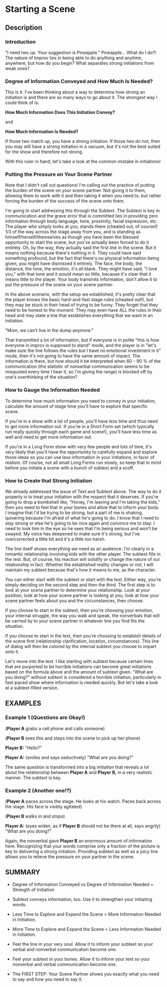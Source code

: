 ﻿# Starting a Scene

## Description

### Introduction

"I need two up. Your suggestion is Pineapple." Pineapple... What do I do?! The nature of Improv lies in being able to do anything and anytime, anywhere, but how do you begin? What separates strong initiations from weak ones?

### Degree of Information Conveyed and How Much Is Needed?

This is it. I've been thinking about a way to determine how strong an initiation is and there are so many ways to go about it. The strongest way I could think of is:

**How Much Information Does This Initiation Convey?**

and

**How Much Information Is Needed?**

If those two match up, you have a strong initiation. If those two do not, then you may still have a strong initiation in a vacuum, but it's not the best suited for the show and therefore not strong.

With this ruler in hand, let's take a look at the common mistake in initiations!

### Putting the Pressure on Your Scene Partner

Note that I didn't call out questions! I'm calling out the practice of putting the burden of the scene on your scene partner. Not giving it to them, allowing them to work with it and then taking it when you need to, but rather forcing the burden of the success of the scene onto them.

I'm going to start addressing this through the Subtext. The Subtext is key in communication and the grave error that is committed lies in providing zero information through body language, tone, proximity, facial expression, etc. The player who simply looks at you, stands there (cheated out, of course!) 1/3 of the way across the stage away from you, and is standing as himself/herself/themselves as though you have been the blessed opportunity to start the scene, but you've actually been forced to do it entirely. Oh, by the way, they actually said the first line in the scene. But it means nothing because there's nothing in it. They could have said something profound, but the fact that there's no physical information being given, you might have dismissed it entirely. The face, the body, the distance, the tone, the emotion, it's all blank. They might have said, "I love you," with that tone and it would mean so little, because it's clear that it means little to the player. Your body transmits information, don't allow it to put the pressure of the scene on your scene partner.

In the above scenario, with the setup we established, it's pretty clear that the player knows the basic hard-and-fast stage rules (cheated out!), but they may be stuck in their head of trying to be funny. They forget that they need to be honest to the moment. They may even have ALL the rules in their head and may state a line that establishes everything that we want in an initiation.

"Mom, we can't live in the dump anymore."

That transmitted a lot of information, but if everyone is in polite "this is how everyone in improv is supposed to stand" mode, and the player is in "let's make sure the line follows the rules but I have no emotional investment in it" mode, then it's not going to have the same amount of impact. The information is there, but how should it be interpreted when 60 - 90 % of the communication (the statistic of nonverbal communication seems to be misquoted every time I hear it, so I'm giving the range) is blocked off by one's overthinking of the situation?

### How to Gauge the Information Needed

To determine how much information you need to convey in your initiation, calculate the amount of stage time you'll have to explore that specific scene. 

If you're in a show with a lot of people, you'll have less time and thus need to get more information out. If you're in a Short Form set (which typically run really quickly through each game and scene!), you'll have less time as well and need to get more information out.

If you're in a Long Form show with very few people and lots of time, it's very likely that you'll have the opportunity to carefully expand and explore those ideas so you can use less information in your initiations, in favor of realism. Of course, not all small Long Forms run slowly, so keep that in mind before you initiate a scene with a bunch of subtext and a scoff.

### How to Create that Strong Initiation

We already addressed the issue of Text and Subtext above. The way to do it properly is to treat your initiation with the respect that it deserves. If you're going to drop a bombshell like, "Honey, I'm leaving and I'm taking the kids," then you need to feel that in your bones and allow that to inform your body. I imagine that I'd be trying to be strong, but a part of me is shaking, quivering because I'm afraid of what he's going to do. I know that I need to stay strong or else he's going to be nice again and convince me to stay. I need to look him in the eye so he sees that I'm being serious and won't be swayed. My voice has deepened to make sure it's strong, but I've overcorrected a little bit and it's a little too harsh.

The line itself shows everything we need as an audience. I'm clearly in a romantic relationship involving kids with the other player. The subtext fills in the rest. But, of course, his reaction will solidify or change the nature of our relationship in fact. Whether the established reality changes or not, I will maintain my subtext because that's how it means to me, as the character.

You can either start with the subtext or start with the text. Either way, you're simply deciding on the second step and then the third. The first step is to look at your scene partner to determine your relationship. Look at your position, look at how your scene partner is looking at you, look at how your scene partner feels about you and the circumstances, then choose.

If you choose to start in the subtext, then you're choosing your emotion, your internal struggle, the way you walk and speak, the nonverbals that will be carried by to your scene partner in whatever line you find fits the situation.

If you choose to start in the text, then you're choosing to establish details of the scene first (relationship clarification, location, circumstances). This line of dialog will then be colored by the internal subtext you choose to impart onto it.

Let's move into the text. I like starting with subtext because certain lines that are purported to be horrible initiations can become great initiations based on the formula above and the amount of subtext given. "What are you doing?" without subtext is considered a horrible initiation, particularly in fast-paced show where information is needed quickly. But let's take a look at a subtext-filled version.

## EXAMPLES

### Example 1 (Questions are Okay!)

(**Player A** grabs a cell phone and calls someone)

(**Player B** sees this and steps into the scene to pick up her phone)

**Player B:** "Hello?"

**Player A:** (smiles and says seductively) "What are you doing?"

The same question is transformed into a big initiation that reveals a lot about the relationship between **Player A** and **Player B,** in a very realistic manner. The subtext is key. 

### Example 2 (Another one!?)

(**Player A** paces across the stage. He looks at his watch. Paces back across the stage. His face is visibly agitated)

(**Player B** walks in and stops)

**Player A:** (eyes widen, as if **Player B** should not be there at all, says angrily) "What are you doing?" 

Again, the nonverbal gave **Player B** an enormous amount of information here. Recognizing that your words comprise only a fraction of the picture is key to delivering a strong initiation. Providing subtext as well as a juicy line allows you to relieve the pressure on your partner in the scene.

## SUMMARY

- Degree of Information Conveyed vs Degree of Information Needed = Strength of Initiation

- Subtext conveys information, too. Use it to strengthen your initiating words.

- Less Time to Explore and Expand the Scene = More Information Needed in Initiation.

- More Time to Explore and Expand the Scene = Less Information Needed in Initiation.

- Feel the line in your very soul. Allow it to inform your subtext so your verbal and nonverbal communication become one.

- Feel your subtext in your bones. Allow it to inform your text so your nonverbal and verbal communication become one.

- The FIRST STEP: Your Scene Partner shows you exactly what you need to say and how you need to say it.
